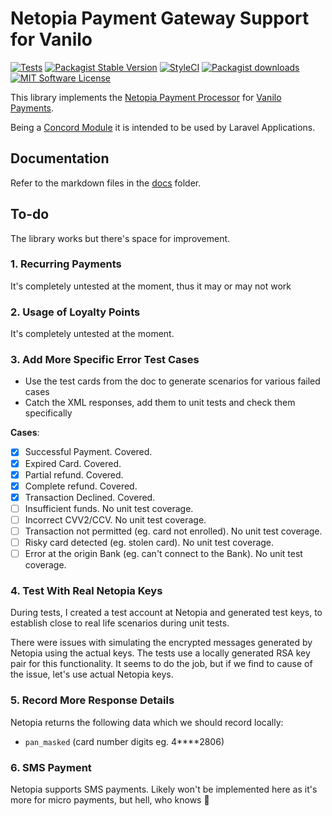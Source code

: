 # Netopia Payment Gateway Support for Vanilo

[![Tests](https://img.shields.io/github/workflow/status/vanilophp/netopia/tests/master?style=flat-square)](https://github.com/vanilophp/netopia/actions?query=workflow%3Atests)
[![Packagist Stable Version](https://img.shields.io/packagist/v/vanilo/netopia.svg?style=flat-square&label=stable)](https://packagist.org/packages/vanilo/netopia)
[![StyleCI](https://styleci.io/repos/329267213/shield?branch=master)](https://styleci.io/repos/329267213)
[![Packagist downloads](https://img.shields.io/packagist/dt/vanilo/netopia.svg?style=flat-square)](https://packagist.org/packages/vanilo/netopia)
[![MIT Software License](https://img.shields.io/badge/license-MIT-blue.svg?style=flat-square)](LICENSE)

This library implements the [Netopia Payment Processor](https://netopia-payments.com) for
[Vanilo Payments](https://vanilo.io/docs/master/payments).

Being a [Concord Module](https://konekt.dev/concord/1.9/modules) it is intended to be used by
Laravel Applications.

## Documentation

Refer to the markdown files in the [docs](docs/) folder.

## To-do

The library works but there's space for improvement.

### 1. Recurring Payments

It's completely untested at the moment, thus it may or may not work

### 2. Usage of Loyalty Points

It's completely untested at the moment.

### 3. Add More Specific Error Test Cases

- Use the test cards from the doc to generate scenarios for various failed cases
- Catch the XML responses, add them to unit tests and check them specifically

**Cases**:

- [X] Successful Payment. Covered.
- [X] Expired Card. Covered.
- [X] Partial refund. Covered.
- [X] Complete refund. Covered.
- [X] Transaction Declined. Covered.
- [ ] Insufficient funds. No unit test coverage.
- [ ] Incorrect CVV2/CCV. No unit test coverage.
- [ ] Transaction not permitted (eg. card not enrolled). No unit test coverage.
- [ ] Risky card detected (eg. stolen card). No unit test coverage.
- [ ] Error at the origin Bank (eg. can't connect to the Bank). No unit test coverage.

### 4. Test With Real Netopia Keys

During tests, I created a test account at Netopia and generated test keys, to establish
close to real life scenarios during unit tests.

There were issues with simulating the encrypted messages generated by Netopia using the actual keys.
The tests use a locally generated RSA key pair for this functionality. It seems to do the job, but
if we find to cause of the issue, let's use actual Netopia keys.

### 5. Record More Response Details

Netopia returns the following data which we should record locally:

- `pan_masked` (card number digits eg. 4****2806)

### 6. SMS Payment

Netopia supports SMS payments. Likely won't be implemented here as it's more for micro payments,
but hell, who knows 🤷
